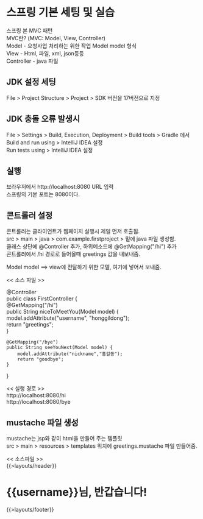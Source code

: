 # 스프링 기본 세팅 및 실습
스프링 본 MVC 패턴      
MVC란? (MVC: Model, View, Controller)      
Model - 요청사업 처리하는 위한 작업 Model model 형식   
View - Html, 파일, xml, json등등      
Controller - java 파일      
   
## JDK 설정 세팅   
File > Project Structure  > Project >  SDK 버전을 17버전으로 지정   
   
## JDK 충돌 오류 발생시    
File > Settings > Build, Execution, Deployment > Build tools > Gradle 에서   
Build and run using > IntelliJ IDEA 설정   
Run tests using > IntelliJ IDEA 설정   
   
## 실행   
브라우저에서 http://localhost:8080 URL 입력   
스프링의 기본 포트는 8080이다.   
   
## 콘트롤러 설정   
콘트롤러는 클라이언트가 웹페이지 실행시 제일 먼저 호출됨.   
src > main > java > com.example.firstproject > 밑에 java 파일 생성함.   
클래스 상단에 @Controller 추가, 하위메소드에 @GetMapping("/hi") 추가   
콘트롤러에서 /hi 경로로 들어올때 greetings 값을 내보내줌.   
   
Model model ==> view에 전달하기 위한 모델, 여기에 넣어서 보내줌.   
   
<< 소스 파일 >> 

@Controller   
public class FirstController {   
    @GetMapping("/hi")   
    public String niceToMeetYou(Model model) {   
        model.addAttribute("username", "honggildong");   
        return "greetings";   
    }   
   
    @GetMapping("/bye")   
    public String seeYouNext(Model model) {   
        model.addAttribute("nickname","홍길동");   
        return "goodbye";   
    }   
}   
   
<< 실행 경로 >>   
http://localhost:8080/hi   
http://localhost:8080/bye   
   
## mustache 파일 생성   
mustache는 jsp와 같이 html을 만들어 주는 템플릿   
src > main > resources > templates 위치에 greetings.mustache 파일 만들어줌.   
   
<< 소스파일 >>      
{{>layouts/header}} <!-- layouts/header파일 불러오기 -->   
   
<!-- content -->   
<div class="bg-dark text-white p-5">   
    <h1>{{username}}님, 반갑습니다!</h1> <!-- 컨트롤러에서 지정됨 username 표시 -->   
</div>   
   
{{>layouts/footer}} <!-- layouts/footer파일 불러오기 -->   

   

